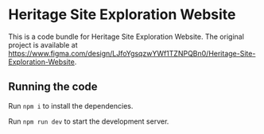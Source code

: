 
  # Heritage Site Exploration Website

  This is a code bundle for Heritage Site Exploration Website. The original project is available at https://www.figma.com/design/LJfoYgsqzwYWf1TZNPQBn0/Heritage-Site-Exploration-Website.

  ## Running the code

  Run `npm i` to install the dependencies.

  Run `npm run dev` to start the development server.
  